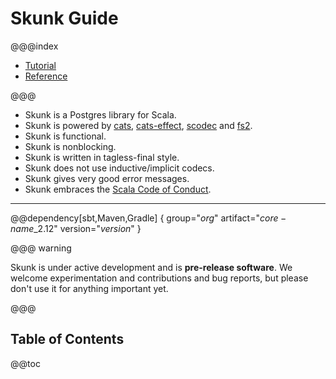 # Skunk Guide

@@@index

* [Tutorial](tutorial/Index.md)
* [Reference](reference/Index.md)

@@@

- Skunk is a Postgres library for Scala.
- Skunk is powered by [cats](), [cats-effect](), [scodec]() and [fs2]().
- Skunk is functional.
- Skunk is nonblocking.
- Skunk is written in tagless-final style.
- Skunk does not use inductive/implicit codecs.
- Skunk gives very good error messages.
- Skunk embraces the [Scala Code of Conduct](http://scala-lang.org/conduct.html).


____

@@dependency[sbt,Maven,Gradle] {
  group="$org$"
  artifact="$core-name$_2.12"
  version="$version$"
}

@@@ warning

Skunk is under active development and is **pre-release software**. We welcome experimentation and contributions and bug reports, but please don't use it for anything important yet.

@@@

## Table of Contents

@@toc